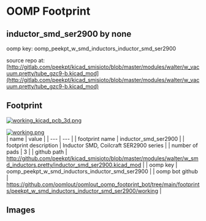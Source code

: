 # OOMP Footprint  
## inductor_smd_ser2900  by none  
  
oomp key: oomp_peekpt_w_smd_inductors_inductor_smd_ser2900  
  
source repo at: [http://gitlab.com/peekpt/kicad_smisioto/blob/master/modules/walter/w_vacuum.pretty/tube_gzc9-b.kicad_mod](http://gitlab.com/peekpt/kicad_smisioto/blob/master/modules/walter/w_vacuum.pretty/tube_gzc9-b.kicad_mod)  
## Footprint  
  
[![working_kicad_pcb_3d.png](working_kicad_pcb_3d_600.png)](working_kicad_pcb_3d.png)  
  
[![working.png](working_600.png)](working.png)  
| name | value | 
| --- | --- | 
| footprint name | inductor_smd_ser2900 | 
| footprint description | Inductor SMD, Coilcraft SER2900 series | 
| number of pads | 3 | 
| github path | http://github.com/peekpt/kicad_smisioto/blob/master/modules/walter/w_smd_inductors.pretty/inductor_smd_ser2900.kicad_mod | 
| oomp key | oomp_peekpt_w_smd_inductors_inductor_smd_ser2900 | 
| oomp bot github | https://github.com/oomlout/oomlout_oomp_footprint_bot/tree/main/footprints/peekpt_w_smd_inductors_inductor_smd_ser2900/working | 
## Images  
